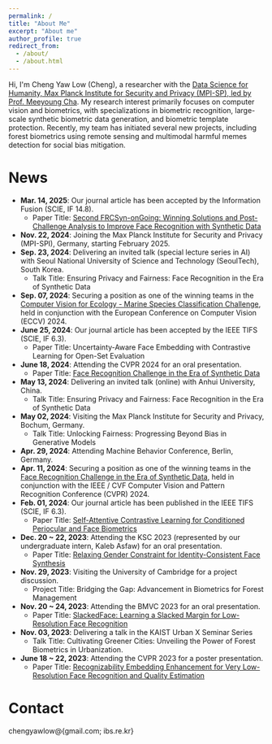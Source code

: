 ```yaml
---
permalink: /
title: "About Me"
excerpt: "About me"
author_profile: true
redirect_from: 
  - /about/
  - /about.html
---
```


Hi, I'm Cheng Yaw Low (Cheng), a researcher with the [Data Science for Humanity, Max Planck Institute for Security and Privacy (MPI-SP), led by Prof. Meeyoung Cha](https://www.mpi-sp.org/cha). My research interest primarily focuses on computer vision and biometrics, with specializations in biometric recognition, large-scale synthetic biometric data generation, and biometric template protection. Recently, my team has initiated several new projects, including forest biometrics using remote sensing and multimodal harmful memes detection for social bias mitigation.

# News
<!-- <span style="font-size: smaller;">(in the recent six months)</span> -->
+ **Mar. 14, 2025**: Our journal article has been accepted by the Information Fusion (SCIE, IF 14.8).
  - Paper Title: [Second FRCSyn-onGoing: Winning Solutions and Post-Challenge Analysis to Improve Face Recognition with Synthetic Data](https://www.sciencedirect.com/science/article/pii/S1566253525001721)
+ **Nov. 22, 2024**: Joining the Max Planck Institute for Security and Privacy (MPI-SPI), Germany, starting February 2025.
+ **Sep. 23, 2024**: Delivering an invited talk (special lecture series in AI) with Seoul National University of Science and Technology (SeoulTech), South Korea.
  - Talk Title: Ensuring Privacy and Fairness: Face Recognition in the Era of Synthetic Data
+ **Sep. 07, 2024**: Securing a position as one of the winning teams in the [Computer Vision for Ecology - Marine Species Classification Challenge](https://eval.ai/web/challenges/challenge-page/2292/overview), held in conjunction with the European Conference on Computer Vision (ECCV) 2024.
+ **June 25, 2024**: Our journal article has been accepted by the IEEE TIFS (SCIE, IF 6.3).
  - Paper Title: Uncertainty-Aware Face Embedding with Contrastive Learning for Open-Set Evaluation
+ **June 18, 2024**: Attending the CVPR 2024 for an oral presentation.
  - Paper Title: [Face Recognition Challenge in the Era of Synthetic Data](https://openaccess.thecvf.com/content/WACV2024W/FRCSyn/papers/Melzi_FRCSyn_Challenge_at_WACV_2024_Face_Recognition_Challenge_in_the_WACVW_2024_paper.pdf)
+ **May 13, 2024**: Delivering an invited talk (online) with Anhui University, China.
  - Talk Title: Ensuring Privacy and Fairness: Face Recognition in the Era of Synthetic Data
+ **May 02, 2024**: Visiting the Max Planck Institute for Security and Privacy, Bochum, Germany.
  - Talk Title: Unlocking Fairness: Progressing Beyond Bias in Generative Models
+ **Apr. 29, 2024**: Attending Machine Behavior Conference, Berlin, Germany. 
+ **Apr. 11, 2024**: Securing a position as one of the winning teams in the [Face Recognition Challenge in the Era of Synthetic Data](https://codalab.lisn.upsaclay.fr/competitions/16970), held in conjunction with the IEEE / CVF Computer Vision and Pattern Recognition Conference (CVPR) 2024.
+ **Feb. 01, 2024**: Our journal article has been published in the IEEE TIFS (SCIE, IF 6.3).
  - Paper Title: [Self-Attentive Contrastive Learning for Conditioned Periocular and Face Biometrics](https://ieeexplore.ieee.org/document/10418204)
+ **Dec. 20 ~ 22, 2023**: Attending the KSC 2023 (represented by our undergraduate intern, Kaleb Asfaw) for an oral presentation.
  - Paper Title: [Relaxing Gender Constraint for Identity-Consistent Face Synthesis](https://www.dbpia.co.kr/Journal/articleDetail?nodeId=NODE11705225)
+ **Nov. 29, 2023**: Visiting the University of Cambridge for a project discussion.
  - Project Title: Bridging the Gap: Advancement in Biometrics for Forest Management
+ **Nov. 20 ~ 24, 2023**: Attending the BMVC 2023 for an oral presentation.
  - Paper Title: [SlackedFace: Learning a Slacked Margin for Low-Resolution Face Recognition](https://papers.bmvc2023.org/0282.pdf)
+ **Nov. 03, 2023**: Delivering a talk in the KAIST Urban X Seminar Series
  - Talk Title: Cultivating Greener Cities: Unveiling the Power of Forest Biometrics in Urbanization.
+ **June 18 ~ 22, 2023**: Attending the CVPR 2023 for a poster presentation.
  - Paper Title: [Recognizability Embedding Enhancement for Very Low-Resolution Face Recognition and Quality Estimation](https://openaccess.thecvf.com/content/CVPR2023/papers/Chai_Recognizability_Embedding_Enhancement_for_Very_Low-Resolution_Face_Recognition_and_Quality_CVPR_2023_paper.pdf)

# Contact
chengyawlow@{gmail.com; ibs.re.kr}
